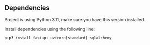 ## Dependencies
Project is using Python 3.11, make sure you have this version installed.

Install dependencies using the following line:
```
pip3 install fastapi uvicorn[standard] sqlalchemy
```